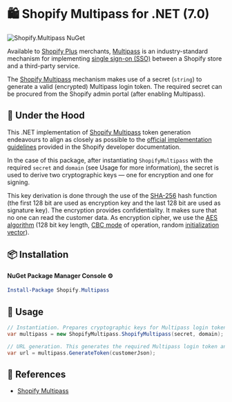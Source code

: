 # :shopping: Shopify Multipass for .NET (7.0)

![Shopify.Multipass NuGet](https://img.shields.io/nuget/v/Shopify.Multipass?style=for-the-badge&logo=nuget)

Available to [Shopify Plus](https://www.shopify.com/plus) merchants, [Multipass](https://shopify.dev/docs/api/multipass) is an industry-standard mechanism for implementing [single sign-on (SSO)](https://en.wikipedia.org/wiki/Single_sign-on) between a Shopify store and a third-party service.

The [Shopify Multipass](https://shopify.dev/docs/api/multipass) mechanism makes use of a secret (`string`) to generate a valid (encrypted) Multipass login token. The required secret can be procured from the Shopify admin portal (after enabling Multipass).

## :wrench:	Under the Hood
This .NET implementation of [Shopify Multipass](https://shopify.dev/docs/api/multipass) token generation endeavours to align as closely as possible to the [official implementation guidelines](https://shopify.dev/docs/api/multipass#example-implementation) provided in the Shopify developer documentation.

In the case of this package, after instantiating `ShopifyMultipass` with the required `secret` and `domain` (see Usage for more information), the secret is used to derive two cryptographic keys — one for encryption and one for signing. 

This key derivation is done through the use of the [SHA-256](https://en.wikipedia.org/wiki/SHA-2) hash function (the first 128 bit are used as encryption key and the last 128 bit are used as signature key). The encryption provides confidentiality. It makes sure that no one can read the customer data. As encryption cipher, we use the [AES algorithm](https://en.wikipedia.org/wiki/Advanced_Encryption_Standard) (128 bit key length, [CBC mode](https://en.wikipedia.org/wiki/Block_cipher_mode_of_operation) of operation, random [initialization vector](https://en.wikipedia.org/wiki/Initialization_vector)).

## :package: Installation

#### NuGet Package Manager Console :gear:
```powershell
Install-Package Shopify.Multipass
```

## :hammer: Usage
```csharp
// Instantiation. Prepares cryptographic keys for Multipass login token genetation.
var multipass = new ShopifyMultipass.ShopifyMultipass(secret, domain);

// URL generation. This generates the required Multipass login token and appends it to the provided domain.
var url = multipass.GenerateToken(customerJson);
```

## :file_folder:	 References
- [Shopify Multipass](https://shopify.dev/docs/api/multipass)
